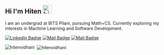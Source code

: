 ## Hi I'm Hiten <img src="https://user-images.githubusercontent.com/1303154/88677602-1635ba80-d120-11ea-84d8-d263ba5fc3c0.gif" width="28px" alt="hi">

I am an undergrad at BITS Pilani, pursuing Math+CS. Currently exploring my interests in Machine Learning and Software Development.

 [![Linkedin Badge](https://img.shields.io/badge/-hiten-0e76a8?style=flat&labelColor=0e76a8&logo=linkedin&logoColor=white)](linkedin.com/in/hiten-vidhani) [![Mail Badge](https://img.shields.io/badge/-@hi10-e84393?style=flat&labelColor=e84393&logo=instagram&logoColor=white)](https://instagram.com/__hi10_) [![Mail Badge](https://img.shields.io/badge/-Hiten-c0392b?style=flat&labelColor=c0392b&logo=gmail&logoColor=white)](mailto:vidhani.hiten2001@gmail.com)


<!-- #### Technical skills -->

<!-- TODO: Make technologies links takes you to repositories -->



<p><img align="left" src="https://github-readme-stats.vercel.app/api/top-langs?username=hitenvidhani&show_icons=true&locale=en&layout=compact" alt="hitenvidhani" /></p>

<p>&nbsp;<img align="center" src="https://github-readme-stats.vercel.app/api?username=hitenvidhani&show_icons=true&locale=en" alt="hitenvidhani" /></p>

